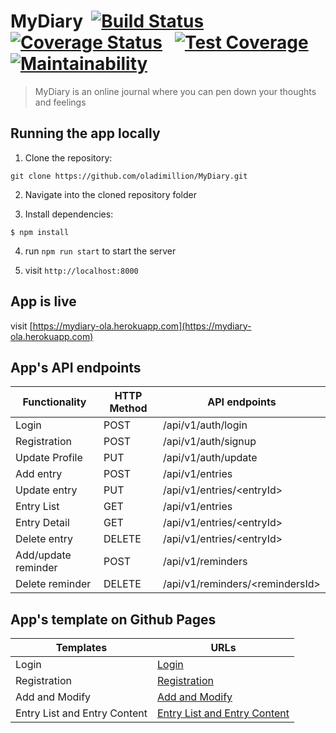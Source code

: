 # MyDiary &nbsp;[![Build Status](https://travis-ci.com/oladimillion/MyDiary.svg?branch=develop)](https://travis-ci.com/oladimillion/MyDiary) &nbsp; [![Coverage Status](https://coveralls.io/repos/github/oladimillion/MyDiary/badge.svg?branch=develop)](https://coveralls.io/github/oladimillion/MyDiary?branch=develop) &nbsp; [![Test Coverage](https://api.codeclimate.com/v1/badges/89acbd6eef30f6f96119/test_coverage)](https://codeclimate.com/github/oladimillion/MyDiary/test_coverage) &nbsp; [![Maintainability](https://api.codeclimate.com/v1/badges/89acbd6eef30f6f96119/maintainability)](https://codeclimate.com/github/oladimillion/MyDiary/maintainability)

> MyDiary is an online journal where you can
> pen down your thoughts and feelings

## Running the app locally
  1. Clone the repository:
  ```
  git clone https://github.com/oladimillion/MyDiary.git
  ```
  2. Navigate into the cloned repository folder

  3. Install dependencies:
  ```
  $ npm install
  ```
  4. run `npm run start` to start the server

  5. visit `http://localhost:8000`

## App is live
  visit [https://mydiary-ola.herokuapp.com](https://mydiary-ola.herokuapp.com)

## App's API endpoints

| Functionality       |  HTTP Method  |         API endpoints                |
| ------------------- | --------------|------------------------------------- |
| Login               | POST          | /api/v1/auth/login                   |
| Registration        | POST          | /api/v1/auth/signup                  |
| Update Profile      | PUT           | /api/v1/auth/update                  |
| Add entry           | POST          | /api/v1/entries                      |
| Update entry        | PUT           | /api/v1/entries/&lt;entryId&gt;      |
| Entry List          | GET           | /api/v1/entries                      |
| Entry Detail        | GET           | /api/v1/entries/&lt;entryId&gt;      |
| Delete entry        | DELETE        | /api/v1/entries/&lt;entryId&gt;      |
| Add/update reminder | POST          | /api/v1/reminders                    |
| Delete reminder     | DELETE        | /api/v1/reminders/&lt;remindersId&gt;|


## App's template on Github Pages

|          Templates           |                                              URLs                                     |
| ---------------------------- | -------------------------------------------------------------------------------------- |
| Login                        | [Login](https://oladimillion.github.io/MyDiary/UI/login.html)                          |
| Registration                 | [Registration](https://oladimillion.github.io/MyDiary/UI/register.html)                |
| Add and Modify               | [Add and Modify](https://oladimillion.github.io/MyDiary/UI/entry.html)                 |
| Entry List and Entry Content | [Entry List and Entry Content](https://oladimillion.github.io/MyDiary/UI/entries.html) |



